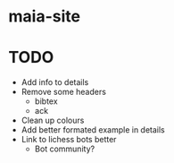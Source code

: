 # maia-site

# TODO

+ Add info to details
+ Remove some headers
  + bibtex
  + ack
+ Clean up colours
+ Add better formated example in details
+ Link to lichess bots better
  + Bot community?

